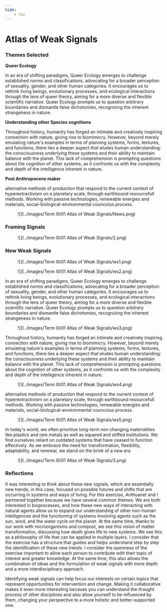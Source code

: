 ```yaml
---
hide:
    - toc
---
```


# Atlas of Weak Signals

### Themes Selected

**Queer Ecology**

In an era of shifting paradigms, Queer Ecology emerges to challenge established norms and classifications, advocating for a broader perception of sexuality, gender, and other human categories. It encourages us to rethink living beings, evolutionary processes, and ecological interactions through the lens of queer theory, aiming for a more diverse and flexible scientific narrative. Queer Ecology prompts us to question arbitrary boundaries and dismantle false dichotomies, recognizing the inherent strangeness in nature.

**Understanding other Species cognitions**

Throughout history, humanity has forged an intimate and creatively inspiring connection with nature, giving rise to biomimicry. However, beyond merely emulating nature's examples in terms of planning systems, forms, textures, and functions, there lies a deeper aspect that eludes human understanding: the consciousness underlying these systems and their ability to maintain balance with the planet. This lack of comprehension is prompting questions about the cognition of other systems, as it confronts us with the complexity and depth of the intelligence inherent in nature.

**Post Anthropocene maker**

alternative methods of production that respond to the current context of hyperextractivism on a planetary scale, through earthbound resourcefull methods. Working with passive technologies, renewable energies and materials, social-biological-environmental councoius process.

<figure markdown>
  ![](../images/Term III/01 Atlas of Weak Signals/News.png)
</figure>



### Framing Signals

<figure markdown>
  ![](../images/Term III/01 Atlas of Weak Signals/2.png)
</figure>


### New Weak Signals

<figure markdown>
  ![](../images/Term III/01 Atlas of Weak Signals/ws1.png)
</figure>

<figure markdown>
  ![](../images/Term III/01 Atlas of Weak Signals/ws2.png)
</figure>
In an era of shifting paradigms, Queer Ecology emerges to challenge established norms and classifications, advocating for a broader perception of sexuality, gender, and other human categories. It encourages us to rethink living beings, evolutionary processes, and ecological interactions through the lens of queer theory, aiming for a more diverse and flexible scientific narrative. Queer Ecology prompts us to question arbitrary boundaries and dismantle false dichotomies, recognizing the inherent strangeness in nature.

<figure markdown>
  ![](../images/Term III/01 Atlas of Weak Signals/ws3.png)
</figure>
Throughout history, humanity has forged an intimate and creatively inspiring connection with nature, giving rise to biomimicry. However, beyond merely emulating nature's examples in terms of planning systems, forms, textures, and functions, there lies a deeper aspect that eludes human understanding: the consciousness underlying these systems and their ability to maintain balance with the planet. This lack of comprehension is prompting questions about the cognition of other systems, as it confronts us with the complexity and depth of the intelligence inherent in nature.

<figure markdown>
  ![](../images/Term III/01 Atlas of Weak Signals/ws4.png)
</figure>
alternative methods of production that respond to the current context of hyperextractivism on a planetary scale, through earthbound resourcefull methods. Working with passive technologies, renewable energies and materials, social-biological-environmental councoius process.

<figure markdown>
  ![](../images/Term III/01 Atlas of Weak Signals/ws5.png)
</figure>
In today's world, we often prioritize long-term non changing materialities like plastics and rare metals as well as squared and stiffed institutions. We find ourselves reliant on outdated systems that have ceased to function effectively. As we embrace the need for transformation, flexibility, adaptability, and renewal, we stand on the brink of a new era

<figure markdown>
  ![](../images/Term III/01 Atlas of Weak Signals/3.png)
</figure>

### Reflections

It was interesting to think about these new signals, which are essentially new trends, in this case, focused on possible futures and shifts that are occurring in systems and ways of living. For this exercise, Anthuanet and I partnered together because we have several common themes. We are both interested in bioprocesses, and how these new ways of interacting with natural agents allow us to expand our understanding of other non-human intelligences and the functioning of systems involving agents such as the sun, wind, and the water cycle on the planet. At the same time, thanks to our work with microorganisms and compost, we see this vision of matter transformation, discussing how death gives life to new systems. We see this as a philosophy of life that can be applied in multiple layers.
I consider that the exercise has a structure that guides and helps understand step by step the identification of these new trends. I consider the openness of the exercise important to allow each person to contribute with their topic of interest and greater knowledge. At the same time, this also allows the combination of ideas and the formulation of weak signals with more depth and a more interdisciplinary approach.

Identifying weak signals can help focus our interests on certain topics that represent opportunities for intervention and change. Making it collaborative makes it even more interesting because you can understand the thought process of other disciplines and also allow yourself to be influenced by them, changing your perspective to a more holistic and better-supported one.
















